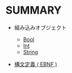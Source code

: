 # SUMMARY

* 組み込みオブジェクト
    * [Bool](docs/Bool.md)
    * [Int](docs/Int.md)
    * [String](docs/String.md)

* [構文定義 ( EBNF ) ](syntax.md)
